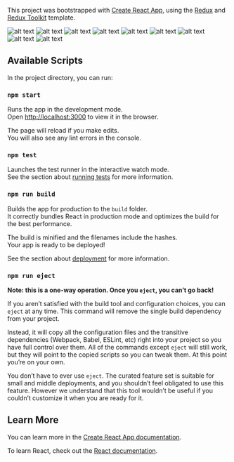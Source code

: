 This project was bootstrapped with [Create React App](https://github.com/facebook/create-react-app), using the [Redux](https://redux.js.org/) and [Redux Toolkit](https://redux-toolkit.js.org/) template.

![alt text](https://github.com/harry1988123/rocketlane/blob/master/1.PNG)
![alt text](https://github.com/harry1988123/rocketlane/blob/master/2.PNG)
![alt text](https://github.com/harry1988123/rocketlane/blob/master/3.PNG)
![alt text](https://github.com/harry1988123/rocketlane/blob/master/4.PNG)
![alt text](https://github.com/harry1988123/rocketlane/blob/master/5.PNG)
![alt text](https://github.com/harry1988123/rocketlane/blob/master/6.PNG)
![alt text](https://github.com/harry1988123/rocketlane/blob/master/7.PNG)
![alt text](https://github.com/harry1988123/rocketlane/blob/master/8.PNG)
![alt text](https://github.com/harry1988123/rocketlane/blob/master/9.PNG)

## Available Scripts

In the project directory, you can run:

### `npm start`

Runs the app in the development mode.<br />
Open [http://localhost:3000](http://localhost:3000) to view it in the browser.

The page will reload if you make edits.<br />
You will also see any lint errors in the console.

### `npm test`

Launches the test runner in the interactive watch mode.<br />
See the section about [running tests](https://facebook.github.io/create-react-app/docs/running-tests) for more information.

### `npm run build`

Builds the app for production to the `build` folder.<br />
It correctly bundles React in production mode and optimizes the build for the best performance.

The build is minified and the filenames include the hashes.<br />
Your app is ready to be deployed!

See the section about [deployment](https://facebook.github.io/create-react-app/docs/deployment) for more information.

### `npm run eject`

**Note: this is a one-way operation. Once you `eject`, you can’t go back!**

If you aren’t satisfied with the build tool and configuration choices, you can `eject` at any time. This command will remove the single build dependency from your project.

Instead, it will copy all the configuration files and the transitive dependencies (Webpack, Babel, ESLint, etc) right into your project so you have full control over them. All of the commands except `eject` will still work, but they will point to the copied scripts so you can tweak them. At this point you’re on your own.

You don’t have to ever use `eject`. The curated feature set is suitable for small and middle deployments, and you shouldn’t feel obligated to use this feature. However we understand that this tool wouldn’t be useful if you couldn’t customize it when you are ready for it.

## Learn More

You can learn more in the [Create React App documentation](https://facebook.github.io/create-react-app/docs/getting-started).

To learn React, check out the [React documentation](https://reactjs.org/).
